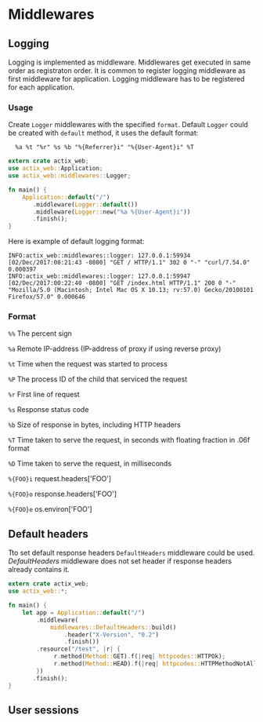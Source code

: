 # Middlewares

## Logging

Logging is implemented as middleware. Middlewares get executed in same order as registraton order.
It is common to register logging middleware as first middleware for application. 
Logging middleware has to be registered for each application.

### Usage

Create `Logger` middlewares with the specified `format`.
Default `Logger` could be created with `default` method, it uses the default format:

```ignore
  %a %t "%r" %s %b "%{Referrer}i" "%{User-Agent}i" %T
```
```rust
extern crate actix_web;
use actix_web::Application;
use actix_web::middlewares::Logger;

fn main() {
    Application::default("/")
       .middleware(Logger::default())
       .middleware(Logger::new("%a %{User-Agent}i"))
       .finish();
}
```

Here is example of default logging format:

```
INFO:actix_web::middlewares::logger: 127.0.0.1:59934 [02/Dec/2017:00:21:43 -0800] "GET / HTTP/1.1" 302 0 "-" "curl/7.54.0" 0.000397
INFO:actix_web::middlewares::logger: 127.0.0.1:59947 [02/Dec/2017:00:22:40 -0800] "GET /index.html HTTP/1.1" 200 0 "-" "Mozilla/5.0 (Macintosh; Intel Mac OS X 10.13; rv:57.0) Gecko/20100101 Firefox/57.0" 0.000646
```

### Format

 `%%`  The percent sign

 `%a`  Remote IP-address (IP-address of proxy if using reverse proxy)

 `%t`  Time when the request was started to process

 `%P`  The process ID of the child that serviced the request

 `%r`  First line of request

 `%s`  Response status code

 `%b`  Size of response in bytes, including HTTP headers

 `%T`  Time taken to serve the request, in seconds with floating fraction in .06f format

 `%D`  Time taken to serve the request, in milliseconds

 `%{FOO}i`  request.headers['FOO']

 `%{FOO}o`  response.headers['FOO']

 `%{FOO}e`  os.environ['FOO']


## Default headers

Tto set default response headers `DefaultHeaders` middleware could be used.
*DefaultHeaders* middleware does not set header if response headers already contains it.

```rust
extern crate actix_web;
use actix_web::*;

fn main() {
    let app = Application::default("/")
        .middleware(
            middlewares::DefaultHeaders::build()
                .header("X-Version", "0.2")
                .finish())
        .resource("/test", |r| {
             r.method(Method::GET).f(|req| httpcodes::HTTPOk);
             r.method(Method::HEAD).f(|req| httpcodes::HTTPMethodNotAllowed);
        })
       .finish();
}
```

## User sessions
